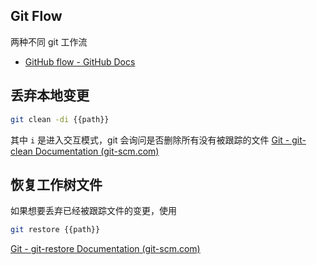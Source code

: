 ## Git Flow
两种不同 git 工作流
- [GitHub flow - GitHub Docs](https://docs.github.com/en/get-started/quickstart/github-flow)






## 丢弃本地变更
```sh
git clean -di {{path}}
```
其中 `i` 是进入交互模式，git 会询问是否删除所有没有被跟踪的文件
[Git - git-clean Documentation (git-scm.com)](https://git-scm.com/docs/git-clean)

## 恢复工作树文件
如果想要丢弃已经被跟踪文件的变更，使用 
```sh
git restore {{path}}
```
[Git - git-restore Documentation (git-scm.com)](https://git-scm.com/docs/git-restore)